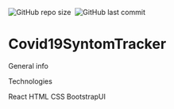 
![GitHub repo size](https://img.shields.io/github/repo-size/MarioR9/Covid19SintomTracker?color=g&label=Repo%20Size)&nbsp; 
![GitHub last commit](https://img.shields.io/github/last-commit/MarioR9/Covid19SintomTracker)

# Covid19SyntomTracker

General info


Technologies

React
HTML
CSS
BootstrapUI
